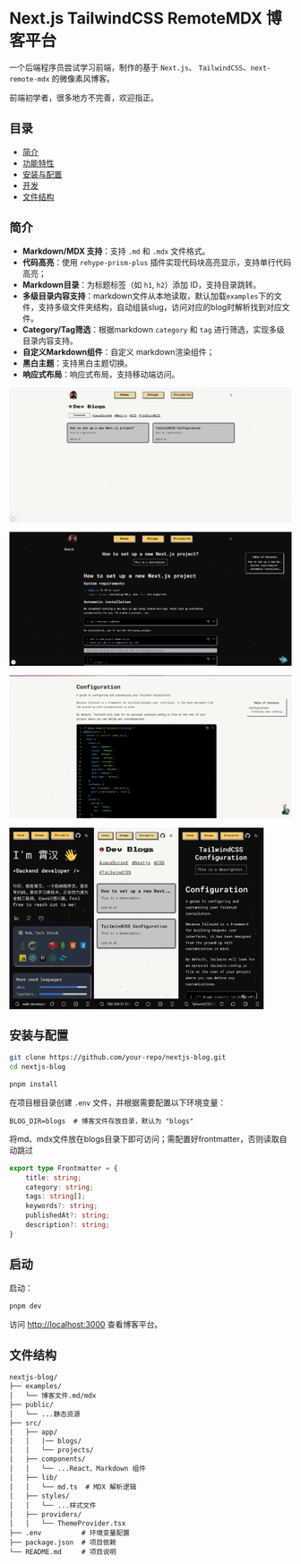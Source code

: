# Next.js TailwindCSS RemoteMDX 博客平台

一个后端程序员尝试学习前端，制作的基于 `Next.js`、 `TailwindCSS`、`next-remote-mdx` 的微像素风博客。

前端初学者，很多地方不完善，欢迎指正。

## 目录
- [简介](#简介)
- [功能特性](#功能特性)
- [安装与配置](#安装与配置)
- [开发](#开发)
- [文件结构](#文件结构)

## 简介

- **Markdown/MDX 支持**：支持 `.md` 和 `.mdx` 文件格式。
- **代码高亮**：使用 `rehype-prism-plus` 插件实现代码块高亮显示，支持单行代码高亮；
- **Markdown目录**：为标题标签（如 `h1`, `h2`）添加 ID，支持目录跳转。
- **多级目录内容支持**：markdown文件从本地读取，默认加载`examples`下的文件，支持多级文件夹结构，自动组装slug，访问对应的blog时解析找到对应文件。
- **Category/Tag筛选**：根据markdown `category` 和 `tag` 进行筛选，实现多级目录内容支持。
- **自定义Markdown组件**：自定义 markdown渲染组件；
- **黑白主题**：支持黑白主题切换。
- **响应式布局**：响应式布局，支持移动端访问。

![white](/examples/white.png)

![dark](/examples/markdown.png)

![markdownwhite](/examples/markdownwhite.png)

<div style="display: flex;">
<img src="examples/mobile1.jpg" width="30%" height="30%" center/>
<img src="examples/mobile2.jpg" width="30%" height="30%" center/>
<img src="examples/mobile.jpg" width="30%" height="30%" center/>
</div>


## 安装与配置


```bash
git clone https://github.com/your-repo/nextjs-blog.git
cd nextjs-blog
```

```bash
pnpm install
```

在项目根目录创建 `.env` 文件，并根据需要配置以下环境变量：

```env
BLOG_DIR=blogs  # 博客文件存放目录，默认为 "blogs"
```

将md、mdx文件放在blogs目录下即可访问；需配置好frontmatter，否则读取自动跳过
```ts
export type Frontmatter = {
    title: string;
    category: string;
    tags: string[];
    keywords?: string;
    publishedAt?: string;
    description?: string;
}
```

## 启动

启动：

```bash
pnpm dev
```

访问 [http://localhost:3000](http://localhost:3000) 查看博客平台。

## 文件结构

```
nextjs-blog/
├── examples/
│   └── 博客文件.md/mdx
├── public/
│   └── ...静态资源
├── src/
│   ├── app/
│   │   |── blogs/
│   │   └── projects/
│   ├── components/
│   │   └── ...React、Markdown 组件
│   ├── lib/
│   │   └── md.ts  # MDX 解析逻辑
│   ├── styles/
│   │   └── ...样式文件
│   ├── providers/
│   │   └── ThemeProvider.tsx
├── .env          # 环境变量配置
├── package.json  # 项目依赖
└── README.md     # 项目说明
```